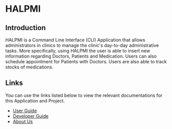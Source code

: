 # HALPMI
## Introduction
HALPMI is a Command Line Interface (CLI) Application that allows administrators in clinics to manage the clinic's day-to-day
administrative tasks. More specifically, using HALPMI the user is able to insert new information regarding Doctors, Patients
and Medication. Users can also schedule appointment for Patients with Doctors. Users are also able to track stocks of medications.
## Links
You can use the links listed below to view the relevant documentations for this Application and Project.
* [User Guide](UserGuide.md)
* [Developer Guide](DeveloperGuide.md)
* [About Us](AboutUs.md)
